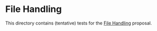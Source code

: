 # File Handling
This directory contains (tentative) tests for the [File Handling](https://github.com/WICG/file-handling/blob/master/explainer.md) proposal.